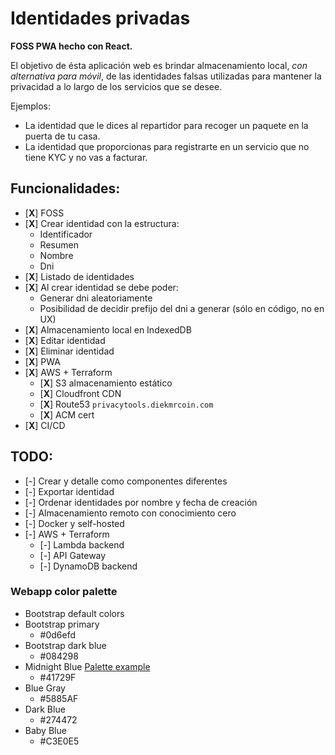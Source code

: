 # Identidades privadas

**FOSS PWA hecho con React.**

El objetivo de ésta aplicación web es brindar almacenamiento local, _con alternativa para móvil_, de las identidades falsas utilizadas para mantener la privacidad a lo largo de los servicios que se desee.

Ejemplos:

- La identidad que le dices al repartidor para recoger un paquete en la puerta de tu casa.
- La identidad que proporcionas para registrarte en un servicio que no tiene KYC y no vas a facturar.

## Funcionalidades:

- [**X**] FOSS
- [**X**] Crear identidad con la estructura:
  - Identificador
  - Resumen
  - Nombre
  - Dni
- [**X**] Listado de identidades
- [**X**] Al crear identidad se debe poder:
  - Generar dni aleatoriamente
  - Posibilidad de decidir prefijo del dni a generar (sólo en código, no en UX)
- [**X**] Almacenamiento local en IndexedDB
- [**X**] Editar identidad
- [**X**] Eliminar identidad
- [**X**] PWA
- [**X**] AWS + Terraform
  - [**X**] S3 almacenamiento estático
  - [**X**] Cloudfront CDN
  - [**X**] Route53 `privacytools.diekmrcoin.com`
  - [**X**] ACM cert
- [**X**] CI/CD

## TODO:

- [-] Crear y detalle como componentes diferentes
- [-] Exportar identidad
- [-] Ordenar identidades por nombre y fecha de creación
- [-] Almacenamiento remoto con conocimiento cero
- [-] Docker y self-hosted
- [-] AWS + Terraform
  - [-] Lambda backend
  - [-] API Gateway
  - [-] DynamoDB backend

### Webapp color palette

- Bootstrap default colors
- Bootstrap primary
  - #0d6efd
- Bootstrap dark blue
  - #084298
- Midnight Blue [Palette example](https://www.canva.com/colors/color-palettes/window-tide/)
  - #41729F
- Blue Gray
  - #5885AF
- Dark Blue
  - #274472
- Baby Blue
  - #C3E0E5
